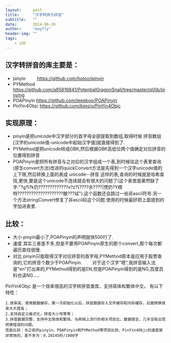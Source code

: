 ```yaml
---
layout:     post
title:      "汉字转换为拼音"
subtitle:   ""
date:       2014-06-26
author:     "mayfly"
header-img: ""
tags:
    - iOS
---
```


## 汉字转拼音的库主要是：

* pinyin　  　  https://github.com/hotoo/pinyin
* PYMethod      https://github.com/a85816841/PotentialGragonSnail/tree/master/ql/lib/pinying
* POAPinyin     https://github.com/leeeboo/POAPinyin
* PinYin4Objc   https://github.com/kimziv/PinYin4Objc
 
## 实现原理：
* pinyin是把unicode中汉字部分的首字母全部提取到数组,取得时候 拼音数组[汉字的unicode值-unicode中起始汉字值]就直接得到了.
* PYMethod是把unicode转成GBK,然后根据GBK高低位两个值确定对应拼音的位置得到拼音
* POAPinyin是把所有拼音与之对应的汉字组成一个表,到时候往这个表里查询(原生convert方法)改进的quickConvert方法是先得到一个汉字unicode值的上下限,然后转换上面的表成 unicode--拼音 这样的表,查询的时候就是哈希查找,更快,要是这个unicode不连续就会有很大的问题了(这个表里面果然缺了字:"?g?i?k仍?????????????x?z?{????佘????|愣扔?Y楞特????????????????????酿???铽").这个函数还会跳过一些非ascii符号.另一个方法stringConvert修复了非ascii码这个问题.使用的时候最好把上面提到的字加进表里.
 

## 比较：

* 大小 pinyin最小了,POAPinyin的声明就快500行了.
* 速度 其实三者差不多,但是不要用POAPinyin原生的那个convert,那个每次都遍历查找很慢.
* 对比 pinyin只能取得汉字对应拼音的首字母,PYMethod原本是应用于股票查询的,它的拼音个数少于POAPinyin.
　　对于这个汉字"嗯",我拼音输入法是"en"打出来的,PYMethod得到的是EN,但是POAPinyin得到的是NG,百度百科也读NG.....

PinYin4Objc 是一个效率很高的汉字转拼音类库，支持简体和繁体中文。
有以下特性：
```
1.效率高，使用数据缓存，第一次初始化以后，拼音数据存入文件缓存和内存缓存，后面转换效率大大提高；
2.支持自定义格式化，拼音大小写等等；
3.拼音数据完整，支持中文简体和繁体，与网络上流行的相关项目比，数据很全，几乎没有出现转换错误的问题。
性能比较：与之前的pinyin，POAPinyin和PYMethod等项目比较，PinYin4Objc的速度是非常快的，差不多为：0.20145秒/1000字 
```
